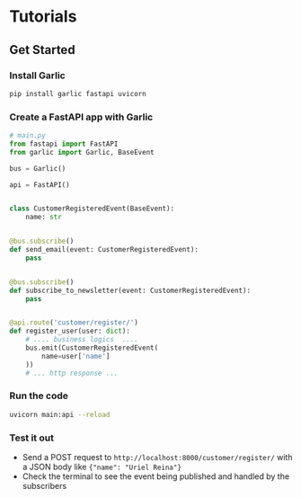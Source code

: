 # Tutorials

## Get Started
### Install Garlic
```bash
pip install garlic fastapi uvicorn
```

### Create a FastAPI app with Garlic

```python
# main.py
from fastapi import FastAPI
from garlic import Garlic, BaseEvent

bus = Garlic()

api = FastAPI()


class CustomerRegisteredEvent(BaseEvent):
    name: str


@bus.subscribe()
def send_email(event: CustomerRegisteredEvent):
    pass


@bus.subscribe()
def subscribe_to_newsletter(event: CustomerRegisteredEvent):
    pass


@api.route('customer/register/')
def register_user(user: dict):
    # .... business logics  ....
    bus.emit(CustomerRegisteredEvent(
        name=user['name']
    ))
    # ... http response ...
```

### Run the code
```bash
uvicorn main:api --reload
```

### Test it out
* Send a POST request to `http://localhost:8000/customer/register/` with a JSON body like `{"name": "Uriel Reina"}`
* Check the terminal to see the event being published and handled by the subscribers